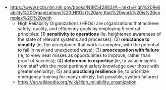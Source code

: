 - https://www.ncbi.nlm.nih.gov/books/NBK542883/#:~:text=High%20Reliability%20Organizations%20(HROs)%20are,that%20work%20is%20complex%2C%20with
	- High Reliability Organizations (HROs) are organizations that achieve safety, quality, and efficiency goals by employing 5 central principles: (1) **sensitivity to operations** (ie, heightened awareness of the state of relevant systems and processes); (2) **reluctance to simplify** (ie, the acceptance that work is complex, with the potential to fail in new and unexpected ways); (3) **preoccupation with failure** (ie, to view near misses as opportunities to improve, rather than proof of success); (4) **deference to expertise** (ie, to value insights from staff with the most pertinent safety knowledge over those with greater seniority); (5) and **practicing resilience** (ie, to prioritize emergency training for many unlikely, but possible, system failures)
	- https://en.wikipedia.org/wiki/High_reliability_organization